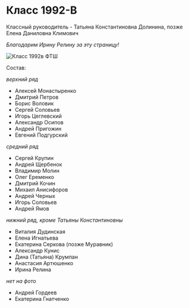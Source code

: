 <!--?title Класс 1992-В -->

# Класс 1992-В

Классный руководитель - Татьяна Константиновна Долинина, позже Елена Даниловна Климович

_Благодарим Ирину Релину за эту страницу!_

<div class="row">
  <div class="col-xl-6 offset-xl-3 col-sm-12 text-center">
    <img src="https://pths-archive.github.io/static/img/classes/1992v/group-with-dolinina.jpg" alt="Класс 1992в ФТШ" class="full-width"/>
<!--<br/>
    <span class="hint"></span>-->
  </div>
</div>

Состав:

_верхний ряд_

- Алексей Монастыренко
- Дмитрий Петров
- Борис Воловик
- Сергей Соловьев
- Игорь Цеглевский
- Александр Осипов
- Андрей Пригожин
- Евгений Подгурский

_средний ряд_

- Сергей Крупин
- Андрей Щербенок
- Владимир Молин
- Олег Еременко
- Дмитрий Кочин
- Михаил Анисифоров
- Андрей Черных
- Игорь Соловьев
- Андрей Ямов

_нижний ряд, кроме Татьяны Константиновны_

- Виталия Дудинская
- Елена Игнатьева
- Екатерина Серкова (позже Муравник)
- Александр Кунис
- Дина (Татьяна) Крумпан
- Анастасия Артюшенко
- Ирина Релина

_нет на фото_

- Андрей Гордеев
- Екатерина Гнатченко
